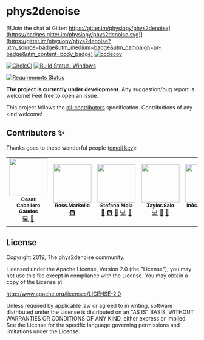 <!--(https://raw.githubusercontent.com/physiopy/phys2denoise/master/docs/_static/phys2denoise_card.jpg)-->
<a name="readme"></a>
<!-- <img alt="physiopy" src="https://github.com/physiopy/phys2denoise/blob/master/docs/_static/phys2denoise_logo1280×640.png" height="150"> -->

phys2denoise
============

[![Join the chat at Gitter: https://gitter.im/physiopy/phys2denoise](https://badges.gitter.im/physiopy/phys2denoise.svg)](https://gitter.im/physiopy/phys2denoise?utm_source=badge&utm_medium=badge&utm_campaign=pr-badge&utm_content=body_badge)
[![codecov](https://codecov.io/gh/physiopy/phys2denoise/branch/master/graph/badge.svg)](https://codecov.io/gh/physiopy/phys2denoise)

[![CircleCI](https://circleci.com/gh/physiopy/phys2denoise.svg?branch=master&style=shield)](https://circleci.com/gh/physiopy/phys2denoise)
[![Build Status. Windows](https://dev.azure.com/physiopy/phys2denoise/_apis/build/status/physiopy.phys2denoise?branchName=master)](https://dev.azure.com/physiopy/phys2denoise/_build/latest?definitionId=1&branchName=master)
<!--[![See the documentation at: https://phys2denoise.readthedocs.io](https://readthedocs.org/projects/phys2denoise/badge/?version=latest)](https://phys2denoise.readthedocs.io/en/latest/?badge=latest)-->
[![Requirements Status](https://requires.io/github/physiopy/phys2denoise/requirements.svg?branch=master)](https://requires.io/github/physiopy/phys2denoise/requirements/?branch=master)

**The project is currently under development**.
Any suggestion/bug report is welcome! Feel free to open an issue.

This project follows the [all-contributors](https://github.com/all-contributors/all-contributors) specification. Contributions of any kind welcome!

## Contributors ✨

Thanks goes to these wonderful people ([emoji key](https://allcontributors.org/docs/en/emoji-key)):

<!-- ALL-CONTRIBUTORS-LIST:START - Do not remove or modify this section -->
<!-- prettier-ignore-start -->
<!-- markdownlint-disable -->
<table>
  <tr>
    <td align="center"><a href="https://github.com/CesarCaballeroGaudes"><img src="https://avatars1.githubusercontent.com/u/7611340?v=4?s=100" width="100px;" alt=""/><br /><sub><b>Cesar Caballero Gaudes</b></sub></a><br /><a href="https://github.com/physiopy/phys2denoise/commits?author=CesarCaballeroGaudes" title="Code">💻</a> <a href="#ideas-CesarCaballeroGaudes" title="Ideas, Planning, & Feedback">🤔</a></td>
    <td align="center"><a href="http://rossmarkello.com"><img src="https://avatars0.githubusercontent.com/u/14265705?v=4?s=100" width="100px;" alt=""/><br /><sub><b>Ross Markello</b></sub></a><br /><a href="#infra-rmarkello" title="Infrastructure (Hosting, Build-Tools, etc)">🚇</a></td>
    <td align="center"><a href="https://github.com/smoia"><img src="https://avatars3.githubusercontent.com/u/35300580?v=4?s=100" width="100px;" alt=""/><br /><sub><b>Stefano Moia</b></sub></a><br /><a href="#data-smoia" title="Data">🔣</a> <a href="#infra-smoia" title="Infrastructure (Hosting, Build-Tools, etc)">🚇</a> <a href="#projectManagement-smoia" title="Project Management">📆</a> <a href="https://github.com/physiopy/phys2denoise/commits?author=smoia" title="Code">💻</a> <a href="#ideas-smoia" title="Ideas, Planning, & Feedback">🤔</a></td>
    <td align="center"><a href="https://github.com/tsalo"><img src="https://avatars3.githubusercontent.com/u/8228902?v=4?s=100" width="100px;" alt=""/><br /><sub><b>Taylor Salo</b></sub></a><br /><a href="https://github.com/physiopy/phys2denoise/commits?author=tsalo" title="Code">💻</a> <a href="#ideas-tsalo" title="Ideas, Planning, & Feedback">🤔</a> <a href="https://github.com/physiopy/phys2denoise/pulls?q=is%3Apr+reviewed-by%3Atsalo" title="Reviewed Pull Requests">👀</a></td>
    <td align="center"><a href="https://github.com/ineschh"><img src="https://avatars.githubusercontent.com/u/72545702?v=4?s=100" width="100px;" alt=""/><br /><sub><b>Inés Chavarría</b></sub></a><br /><a href="#infra-ineschh" title="Infrastructure (Hosting, Build-Tools, etc)">🚇</a></td>
  </tr>
</table>

<!-- markdownlint-restore -->
<!-- prettier-ignore-end -->

<!-- ALL-CONTRIBUTORS-LIST:END -->


License
-------

Copyright 2019, The phys2denoise community.

Licensed under the Apache License, Version 2.0 (the "License");
you may not use this file except in compliance with the License.
You may obtain a copy of the License at

http://www.apache.org/licenses/LICENSE-2.0

Unless required by applicable law or agreed to in writing, software
distributed under the License is distributed on an "AS IS" BASIS,
WITHOUT WARRANTIES OR CONDITIONS OF ANY KIND, either express or implied.
See the License for the specific language governing permissions and
limitations under the License.
